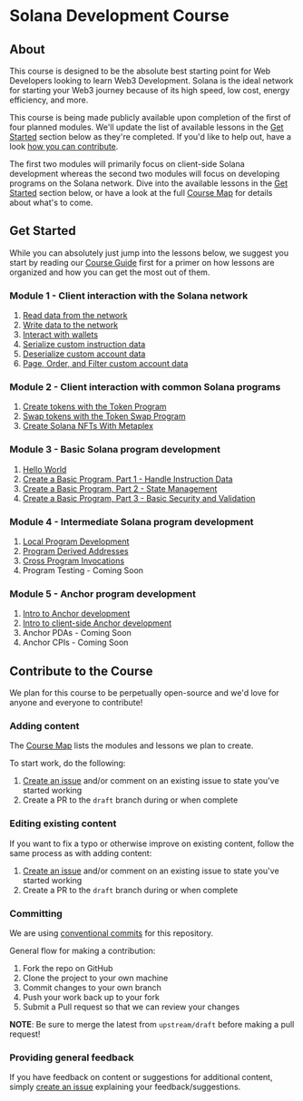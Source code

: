 # Solana Development Course

## About

This course is designed to be the absolute best starting point for Web Developers looking to learn Web3 Development. Solana is the ideal network for starting your Web3 journey because of its high speed, low cost, energy efficiency, and more.

This course is being made publicly available upon completion of the first of four planned modules. We'll update the list of available lessons in the [Get Started](#get-started) section below as they're completed. If you'd like to help out, have a look [how you can contribute](#contribute-to-the-course).

The first two modules will primarily focus on client-side Solana development whereas the second two modules will focus on developing programs on the Solana network. Dive into the available lessons in the [Get Started](#get-started) section below, or have a look at the full [Course Map](./course-map.md) for details about what's to come.

## Get Started

While you can absolutely just jump into the lessons below, we suggest you start by reading our [Course Guide](./content/getting-started.md) first for a primer on how lessons are organized and how you can get the most out of them.

### Module 1 - Client interaction with the Solana network
   1. [Read data from the network](./content/intro-to-reading-data.md)
   2. [Write data to the network](./content/intro-to-writing-data.md)
   3. [Interact with wallets](./content/interact-with-wallets.md)
   4. [Serialize custom instruction data](./content/serialize-instruction-data.md)
   5. [Deserialize custom account data](./content/deserialize-custom-data.md)
   6. [Page, Order, and Filter custom account data](./content/paging-ordering-filtering-data.md)

### Module 2 - Client interaction with common Solana programs
   1. [Create tokens with the Token Program](./content/token-program.md)
   2. [Swap tokens with the Token Swap Program](./content/token-swap.md)
   3. [Create Solana NFTs With Metaplex](./content/nfts-with-metaplex.md)

### Module 3 - Basic Solana program development
   1. [Hello World](./content/hello-world-program.md)
   2. [Create a Basic Program, Part 1 - Handle Instruction Data](./content/deserialize-instruction-data.md)
   3. [Create a Basic Program, Part 2 - State Management](./content/program-state-management.md)
   4. [Create a Basic Program, Part 3 - Basic Security and Validation](./content/program-security.md)

### Module 4 - Intermediate Solana program development
   1. [Local Program Development](./content/local-setup.md)
   2. [Program Derived Addresses](./content/pda.md)
   3. [Cross Program Invocations](./content/cpi.md)
   4. Program Testing - Coming Soon
### Module 5 - Anchor program development
   1. [Intro to Anchor development](./content/intro-to-anchor.md)
   2. [Intro to client-side Anchor development](./content/anchor-frontend.md)
   3. Anchor PDAs - Coming Soon
   4. Anchor CPIs - Coming Soon

## Contribute to the Course

We plan for this course to be perpetually open-source and we'd love for anyone and everyone to contribute!

### Adding content

The [Course Map](./course-map.md) lists the modules and lessons we plan to create.

To start work, do the following:

1. [Create an issue](https://github.com/Unboxed-Software/solana-course/issues/new) and/or comment on an existing issue to state you've started working
2. Create a PR to the `draft` branch during or when complete

### Editing existing content

If you want to fix a typo or otherwise improve on existing content, follow the same process as with adding content:

1. [Create an issue](https://github.com/Unboxed-Software/solana-course/issues/new) and/or comment on an existing issue to state you've started working
2. Create a PR to the `draft` branch during or when complete

### Committing

We are using [conventional commits](https://www.conventionalcommits.org/en/v1.0.0/) for this repository.

General flow for making a contribution:

1. Fork the repo on GitHub
2. Clone the project to your own machine
3. Commit changes to your own branch
4. Push your work back up to your fork
5. Submit a Pull request so that we can review your changes

**NOTE**: Be sure to merge the latest from `upstream/draft` before making a pull request!

### Providing general feedback

If you have feedback on content or suggestions for additional content, simply [create an issue](https://github.com/Unboxed-Software/solana-course/issues/new) explaining your feedback/suggestions.
